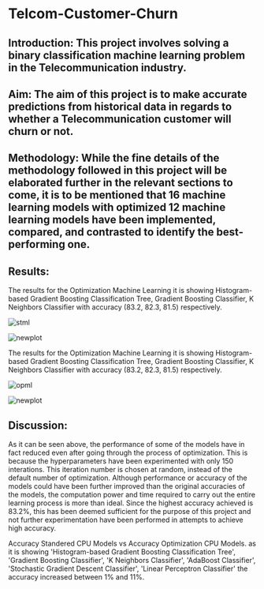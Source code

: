 # Telcom-Customer-Churn

## Introduction: This project involves solving a binary classification machine learning problem in the Telecommunication industry.

## Aim: The aim of this project is to make accurate predictions from historical data in regards to whether a Telecommunication customer will churn or not.

## Methodology: While the fine details of the methodology followed in this project will be elaborated further in the relevant sections to come, it is to be mentioned that 16 machine learning models with optimized 12 machine learning models have been implemented, compared, and contrasted to identify the best-performing one.

## Results: 

The results for the Optimization Machine Learning it is showing Histogram-based Gradient Boosting Classification Tree, Gradient Boosting Classifier, K Neighbors Classifier with accuracy (83.2, 82.3, 81.5) respectively.

![stml](https://user-images.githubusercontent.com/82437810/175177484-7d360986-37aa-47db-9da9-9ce3427a1e7c.png)

![newplot](https://user-images.githubusercontent.com/82437810/175177489-363b8d20-3acb-4f78-8636-8f6b429d6c64.png)

The results for the Optimization Machine Learning it is showing Histogram-based Gradient Boosting Classification Tree, Gradient Boosting Classifier, K Neighbors Classifier with accuracy (83.2, 82.3, 81.5) respectively.

![opml](https://user-images.githubusercontent.com/82437810/175177696-f62a294b-75b7-454a-945c-19e2aef468a2.png)

![newplot](https://user-images.githubusercontent.com/82437810/175177708-486898d0-60c9-4b9e-b4ab-e6c87e250a9a.png)

## Discussion:

As it can be seen above, the performance of some of the models have in fact reduced even after going through the process of optimization. This is because the hyperparameters have been experimented with only 150 interations. This iteration number is chosen at random, instead of the default number of optimization. Although performance or accuracy of the models could have been further improved than the original accuracies of the models, the computation power and time required to carry out the entire learning process is more than ideal. Since the highest accuracy achieved is 83.2%, this has been deemed sufficient for the purpose of this project and not further experimentation have been performed in attempts to achieve high accuracy.

Accuracy Standered CPU Models vs Accuracy Optimization CPU Models. as it is showing 'Histogram-based Gradient Boosting Classification Tree', 'Gradient Boosting Classifier', 'K Neighbors Classifier', 'AdaBoost Classifier', 'Stochastic Gradient Descent Classifier', 'Linear Perceptron Classifier' the accuracy increased between 1% and 11%.
